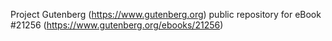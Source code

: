 Project Gutenberg (https://www.gutenberg.org) public repository for eBook #21256 (https://www.gutenberg.org/ebooks/21256)
